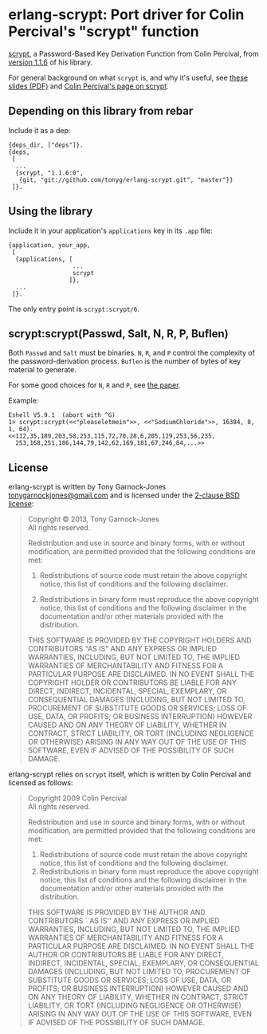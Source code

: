 # erlang-scrypt: Port driver for Colin Percival's "scrypt" function

[scrypt](http://www.tarsnap.com/scrypt.html), a Password-Based Key
Derivation Function from Colin Percival, from [version
1.1.6](http://www.tarsnap.com/scrypt/scrypt-1.1.6.tgz) of his library.

For general background on what `scrypt` is, and why it's useful, see
[these slides (PDF)](http://www.tarsnap.com/scrypt/scrypt-slides.pdf)
and [Colin Percival's page on
scrypt](http://www.tarsnap.com/scrypt.html).

## Depending on this library from rebar

Include it as a dep:

    {deps_dir, ["deps"]}.
    {deps,
     [
      ...
      {scrypt, "1.1.6:0",
       {git, "git://github.com/tonyg/erlang-scrypt.git", "master"}}
     ]}.

## Using the library

Include it in your application's `applications` key in its `.app` file:

    {application, your_app,
     [
      {applications, [
                      ...
                      scrypt
                     ]},
      ...
     ]}.

The only entry point is `scrypt:scrypt/6`.

## scrypt:scrypt(Passwd, Salt, N, R, P, Buflen)

Both `Passwd` and `Salt` must be binaries. `N`, `R`, and `P` control
the complexity of the password-derivation process. `Buflen` is the
number of bytes of key material to generate.

For some good choices for `N`, `R` and `P`, see [the
paper](http://www.tarsnap.com/scrypt/scrypt.pdf).

Example:

    Eshell V5.9.1  (abort with ^G)
    1> scrypt:scrypt(<<"pleaseletmein">>, <<"SodiumChloride">>, 16384, 8, 1, 64).
    <<112,35,189,203,58,253,115,72,70,28,6,205,129,253,56,235,
      253,168,251,186,144,79,142,62,169,181,67,246,84,...>>

## License

erlang-scrypt is written by Tony Garnock-Jones
<tonygarnockjones@gmail.com> and is licensed under the [2-clause BSD
license](http://opensource.org/licenses/BSD-2-Clause):

> Copyright &copy; 2013, Tony Garnock-Jones  
> All rights reserved.
>
> Redistribution and use in source and binary forms, with or without
> modification, are permitted provided that the following conditions
> are met:
>
> 1. Redistributions of source code must retain the above copyright
>    notice, this list of conditions and the following disclaimer.
>
> 2. Redistributions in binary form must reproduce the above copyright
>    notice, this list of conditions and the following disclaimer in
>    the documentation and/or other materials provided with the
>    distribution.
>
> THIS SOFTWARE IS PROVIDED BY THE COPYRIGHT HOLDERS AND CONTRIBUTORS
> "AS IS" AND ANY EXPRESS OR IMPLIED WARRANTIES, INCLUDING, BUT NOT
> LIMITED TO, THE IMPLIED WARRANTIES OF MERCHANTABILITY AND FITNESS
> FOR A PARTICULAR PURPOSE ARE DISCLAIMED. IN NO EVENT SHALL THE
> COPYRIGHT HOLDER OR CONTRIBUTORS BE LIABLE FOR ANY DIRECT, INDIRECT,
> INCIDENTAL, SPECIAL, EXEMPLARY, OR CONSEQUENTIAL DAMAGES (INCLUDING,
> BUT NOT LIMITED TO, PROCUREMENT OF SUBSTITUTE GOODS OR SERVICES;
> LOSS OF USE, DATA, OR PROFITS; OR BUSINESS INTERRUPTION) HOWEVER
> CAUSED AND ON ANY THEORY OF LIABILITY, WHETHER IN CONTRACT, STRICT
> LIABILITY, OR TORT (INCLUDING NEGLIGENCE OR OTHERWISE) ARISING IN
> ANY WAY OUT OF THE USE OF THIS SOFTWARE, EVEN IF ADVISED OF THE
> POSSIBILITY OF SUCH DAMAGE.

erlang-scrypt relies on `scrypt` itself, which is written by Colin
Percival and licensed as follows:

> Copyright 2009 Colin Percival  
> All rights reserved.
>
> Redistribution and use in source and binary forms, with or without
> modification, are permitted provided that the following conditions
> are met:
>
> 1. Redistributions of source code must retain the above copyright
>    notice, this list of conditions and the following disclaimer.
> 2. Redistributions in binary form must reproduce the above copyright
>    notice, this list of conditions and the following disclaimer in the
>    documentation and/or other materials provided with the distribution.
>
> THIS SOFTWARE IS PROVIDED BY THE AUTHOR AND CONTRIBUTORS ``AS IS'' AND
> ANY EXPRESS OR IMPLIED WARRANTIES, INCLUDING, BUT NOT LIMITED TO, THE
> IMPLIED WARRANTIES OF MERCHANTABILITY AND FITNESS FOR A PARTICULAR PURPOSE
> ARE DISCLAIMED.  IN NO EVENT SHALL THE AUTHOR OR CONTRIBUTORS BE LIABLE
> FOR ANY DIRECT, INDIRECT, INCIDENTAL, SPECIAL, EXEMPLARY, OR CONSEQUENTIAL
> DAMAGES (INCLUDING, BUT NOT LIMITED TO, PROCUREMENT OF SUBSTITUTE GOODS
> OR SERVICES; LOSS OF USE, DATA, OR PROFITS; OR BUSINESS INTERRUPTION)
> HOWEVER CAUSED AND ON ANY THEORY OF LIABILITY, WHETHER IN CONTRACT, STRICT
> LIABILITY, OR TORT (INCLUDING NEGLIGENCE OR OTHERWISE) ARISING IN ANY WAY
> OUT OF THE USE OF THIS SOFTWARE, EVEN IF ADVISED OF THE POSSIBILITY OF
> SUCH DAMAGE.
